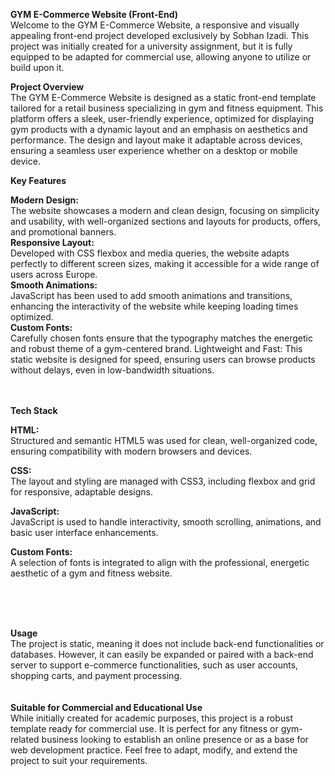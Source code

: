 <b>GYM E-Commerce Website (Front-End)  </b> <br>
Welcome to the GYM E-Commerce Website, a responsive and visually appealing front-end project developed exclusively by Sobhan Izadi. This project was initially created for a university assignment, but it is fully equipped to be adapted for commercial use, allowing anyone to utilize or build upon it.


 <b>Project Overview  </b><br>
The GYM E-Commerce Website is designed as a static front-end template tailored for a retail business specializing in gym and fitness equipment. This platform offers a sleek, user-friendly experience, optimized for displaying gym products with a dynamic layout and an emphasis on aesthetics and performance. The design and layout make it adaptable across devices, ensuring a seamless user experience whether on a desktop or mobile device.



<b> Key Features  </b>  <br>

<b>Modern Design:   </b>  <br>
The website showcases a modern and clean design, focusing on simplicity and usability, with well-organized sections and layouts for products, offers, and promotional banners.
<br>
<b>Responsive Layout:   </b>  <br>
Developed with CSS flexbox and media queries, the website adapts perfectly to different screen sizes, making it accessible for a wide range of users across Europe.
<br>
<b>Smooth Animations:   </b>  <br>
JavaScript has been used to add smooth animations and transitions, enhancing the interactivity of the website while keeping loading times optimized.
<br>
<b>Custom Fonts:   </b>  <br>
Carefully chosen fonts ensure that the typography matches the energetic and robust theme of a gym-centered brand.
Lightweight and Fast: This static website is designed for speed, ensuring users can browse products without delays, even in low-bandwidth situations.


<br><br>
<b>Tech Stack  </b>  <br>

<b>HTML:  </b>  <br>
Structured and semantic HTML5 was used for clean, well-organized code, ensuring compatibility with modern browsers and devices.

<b>CSS:  </b>  <br>
The layout and styling are managed with CSS3, including flexbox and grid for responsive, adaptable designs.

<b>JavaScript:  </b>  <br>
JavaScript is used to handle interactivity, smooth scrolling, animations, and basic user interface enhancements.

<b>Custom Fonts:  </b>  <br>
A selection of fonts is integrated to align with the professional, energetic aesthetic of a gym and fitness website.

 <br> <br> <br>

<b>Usage  </b>  <br>
The project is static, meaning it does not include back-end functionalities or databases. However, it can easily be expanded or paired with a back-end server to support e-commerce functionalities, such as user accounts, shopping carts, and payment processing.
  <br>  <br>  <br>
<b>Suitable for Commercial and Educational Use</b>  <br>
While initially created for academic purposes, this project is a robust template ready for commercial use. It is perfect for any fitness or gym-related business looking to establish an online presence or as a base for web development practice. Feel free to adapt, modify, and extend the project to suit your requirements.
